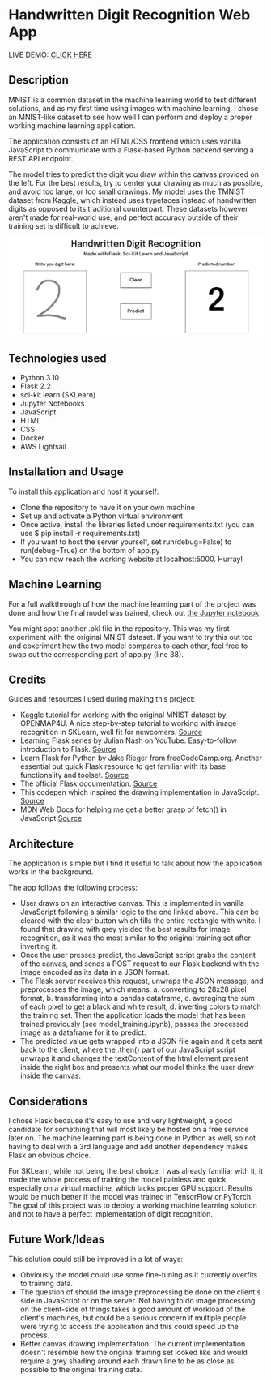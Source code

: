 # Handwritten Digit Recognition Web App

LIVE DEMO: [CLICK HERE]([https://balintsipos.pythonanywhere.com/](https://flask-app.o2uq7k8vco3du.eu-west-3.cs.amazonlightsail.com/))

## Description

MNIST is a common dataset in the machine learning world to test different solutions, and as my first time using images with machine learning, I chose an MNIST-like dataset to see how well I can perform and deploy a proper working machine learning application.

The application consists of an HTML/CSS frontend which uses vanilla JavaScript to communicate with a Flask-based Python backend serving a REST API endpoint.

The model tries to predict the digit you draw within the canvas provided on the left. For the best results, try to center your drawing as much as possible, and avoid too large, or too small drawings. My model uses the TMNIST dataset from Kaggle, which instead uses typefaces instead of handwritten digits as opposed to its traditional counterpart. These datasets however aren't made for real-world use, and perfect accuracy outside of their training set is difficult to achieve. 

![an image of the working application](https://github.com/balintsipos/handwritten-digit-recognition/blob/main/screenshot.png)

## Technologies used

- Python 3.10
- Flask 2.2
- sci-kit learn (SKLearn)
- Jupyter Notebooks
- JavaScript
- HTML
- CSS
- Docker
- AWS Lightsail

## Installation and Usage

To install this application and host it yourself:

- Clone the repository to have it on your own machine
- Set up and activate a Python virtual environment
- Once active, install the libraries listed under requirements.txt (you can use $ pip install -r requirements.txt)
- If you want to host the server yourself, set run(debug=False) to run(debug=True) on the bottom of app.py
- You can now reach the working website at localhost:5000. Hurray!

## Machine Learning

For a full walkthrough of how the machine learning part of the project was done and how the final model was trained, check out [the Jupyter notebook](https://github.com/balintsipos/handwritten-digit-recognition/blob/main/screenshot.png)

You might spot another .pkl file in the repository. This was my first experiment with the original MNIST dataset. If you want to try this out too and epxeriment how the two model compares to each other, feel free to swap out the corresponding part of app.py (line 38).

## Credits

Guides and resources I used during making this project:

- Kaggle tutorial for working with the original MNIST dataset by OPENMAP4U. A nice step-by-step tutorial to working with image recognition in SKLearn, well fit for newcomers. [Source](https://www.kaggle.com/code/gainknowledge/mnist-scikit-learn-tutorial/notebook)
- Learning Flask series by Julian Nash on YouTube. Easy-to-follow introduction to Flask. [Source](https://www.youtube.com/watch?v=BUmUV8YOzgM&list=PLF2JzgCW6-YY_TZCmBrbOpgx5pSNBD0_L)
- Learn Flask for Python by Jake Rieger from freeCodeCamp.org. Another essential but quick Flask resource to get familiar with its base functionality and toolset. [Source](https://www.youtube.com/watch?v=Z1RJmh_OqeA)
- The official Flask documentation. [Source](https://flask.palletsprojects.com/en/2.2.x/)
- This codepen which inspired the drawing implementation in JavaScript. [Source](https://codepen.io/w2sw2sw2s/pen/VLKEdq)
- MDN Web Docs for helping me get a better grasp of fetch() in JavaScript [Source](https://developer.mozilla.org/en-US/docs/Web/API/Fetch_API/Using_Fetch)

## Architecture

The application is simple but I find it useful to talk about how the application works in the background.

The app follows the following process:
- User draws on an interactive canvas. This is implemented in vanilla JavaScript following a similar logic to the one linked above. This can be cleared with the clear button which fills the entire rectangle with white. I found that drawing with grey yielded the best results for image recognition, as it was the most similar to the original training set after inverting it.
- Once the user presses predict, the JavaScript script grabs the content of the canvas, and sends a POST request to our Flask backend with the image encoded as its data in a JSON format.
- The Flask server receives this request, unwraps the JSON message, and preprocesses the image, which means: a. converting to 28x28 pixel format, b. transforming into a pandas dataframe, c. averaging the sum of each pixel to get a black and white result, d. inverting colors to match the training set. Then the application loads the model that has been trained previously (see model_training.ipynb), passes the processed image as a dataframe for it to predict.
- The predicted value gets wrapped into a JSON file again and it gets sent back to the client, where the .then() part of our JavaScript script unwraps it and changes the textContent of the html element present inside the right box and presents what our model thinks the user drew inside the canvas.

## Considerations

I chose Flask because it's easy to use and very lightweight, a good candidate for something that will most likely be hosted on a free service later on. The machine learning part is being done in Python as well, so not having to deal with a 3rd language and add another dependency makes Flask an obvious choice.

For SKLearn, while not being the best choice, I was already familiar with it, it made the whole process of training the model painless and quick, especially on a virtual machine, which lacks proper GPU support. Results would be much better if the model was trained in TensorFlow or PyTorch. The goal of this project was to deploy a working machine learning solution and not to have a perfect implementation of digit recognition.

## Future Work/Ideas

This solution could still be improved in a lot of ways:

- Obviously the model could use some fine-tuning as it currently overfits to training data.
- The question of should the image preprocessing be done on the client's side in JavaScript or on the server. Not having to do image processing on the client-side of things takes a good amount of workload of the client's machines, but could be a serious concern if multiple people were trying to access the application and this could speed up the process.
- Better canvas drawing implementation. The current implementation doesn't resemble how the original training set looked like and would require a grey shading around each drawn line to be as close as possible to the original training data.
